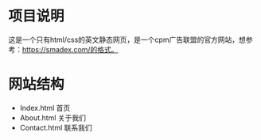 # 项目说明

这是一个只有html/css的英文静态网页，是一个cpm广告联盟的官方网站，想参考：https://smadex.com/的格式。

# 网站结构

- Index.html 首页
- About.html 关于我们
- Contact.html 联系我们
